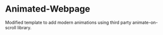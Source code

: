 # Animated-Webpage

Modified template to add modern animations using third party animate-on-scroll library.
